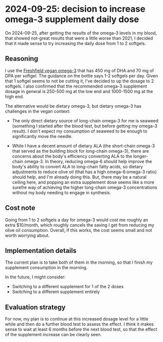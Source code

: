 # 2024-09-25: decision to increase omega-3 supplement daily dose

On 2024-09-25, after getting the results of the omega-3 levels in my
blood, that showed not-great results that were a little worse than
2021, I decided that it made sense to try increasing the daily dose
from 1 to 2 softgels.

## Reasoning

I use the [Freshfield vegan
omega-3](https://www.amazon.com/dp/B07H9GL3Y8) that has 450 mg of DHA
and 70 mg of DPA per softgel. The guidance on the bottle says 1-2
softgels per day. Given that 1 softgel seems to not be cutting it,
I've decided to up the dosage to 2 softgels. I also confirmed that the
recommended omega-3 supplement dosage in general is 250-500 mg at the
low end and 1000-1500 mg at the high end.

The alternative would be dietary omega-3, but dietary omega-3 has
challenges in the vegan context:

* The only direct dietary source of long-chain omega-3 for me is
  seaweed (something I started after the blood test, but before
  getting my omega-3 result). I don't expect my consumption of seaweed
  to be enough to significantly move the needle.

* While I have a decent amount of dietary ALA (the short-chain omega-3
  that served as the building block for long-chain omega-3), there are
  concerns about the body's efficiency converting ALA to the
  longer-chain omega-3. In theory, reducing omega-6 should help
  improve the body's ability to convert ALA to long-chain fatty acids,
  so dietary adjustments to reduce olive oil (that has a high
  omega-6:omega-3 ratio) should help, and I'm already doing this. But,
  there may be a natural ceiling here, and popping an extra supplement
  dose seems like a more surefre way of achieving the higher
  long-chain omega-3 concentrations without my body needing to engage
  in synthesis.

## Cost note

Going from 1 to 2 softgels a day for omega-3 would cost me roughly an
extra $10/month, which roughly cancels the saving I get from reducing
my olive oil consumption. Overall, if this works, the cost seems small
and not worth worrying about.

## Implementation details

The current plan is to take both of them in the morning, so that I
finish my supplement consumption in the morning.

In the future, I might consider:

* Switching to a different supplement for 1 of the 2 doses
* Switching to a different supplement entirely

## Evaluation strategy

For now, my plan is to continue at this increased dosage level for a
little while and then do a further blood test to assess the effect. I
think it makes sense to wait at least 6 months before the next blood
test, so that the effect of the supplement increase can be clearly
seen.
